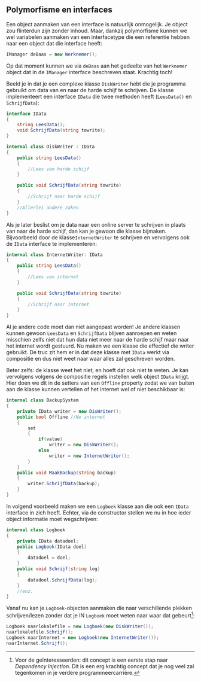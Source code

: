 
## Polymorfisme en interfaces

Een object aanmaken van een interface is natuurlijk onmogelijk. Je object zou flinterdun zijn zonder inhoud. Maar, dankzij polymorfisme kunnen we wel variabelen aanmaken van een interfacetype die een referentie hebben naar een object dat die interface heeft:


```csharp
IManager deBaas = new Werknemer();
```

Op dat moment kunnen we via ``deBaas`` aan het gedeelte van het ``Werknemer`` object dat in de ``IManager`` interface beschreven staat. Krachtig toch! 

Beeld je in dat je een complexe klasse ``DiskWriter`` hebt die je programma gebruikt om data van en naar de harde schijf te schrijven. De klasse implementeert een interface ``IData`` die twee methoden heeft (``LeesData()`` en ``SchrijfData``):

```csharp
interface IData
{
    string LeesData();
    void SchrijfData(string towrite);
}

internal class DiskWriter : IData
{
    public string LeesData()
    {
        //Lees van harde schijf
    }

    public void SchrijfData(string towrite)
    {
        //Schrijf naar harde schijf
    }
    //Allerlei andere zaken
}
```



Als je later beslist om je data naar een online server te schrijven in plaats van naar de harde schijf, dan kan je gewoon die klasse bijmaken. Bijvoorbeeld door de klasse``InternetWriter`` te schrijven en vervolgens ook de ``IData`` interface te implementeren: 

```csharp
internal class InternetWriter: IData
{
    public string LeesData()
    {
        //Lees van internet
    }

    public void SchrijfData(string towrite)
    {
        //Schrijf naar internet
    }
}
```

Al je andere code moet dan niet aangepast worden! Je andere klassen kunnen gewoon ``LeesData`` en ``SchrijfData`` blijven aanroepen en weten misschien zelfs niet dat hun data niet meer naar de harde schijf maar naar het internet wordt gestuurd. Nu maken we een klasse die effectief die writer gebruikt. De truc zit hem er in dat deze klasse met ``IData`` werkt via compositie en dus niet weet naar waar alles zal geschreven worden. 

Beter zelfs: de klasse weet het niet, en hoeft dat ook niet te weten. Je kan vervolgens volgens de compositie regels instellen welk object ``IData`` krijgt. Hier doen we dit in de setters van een ``Offline`` property zodat we van buiten aan de klasse kunnen vertellen of het internet wel of niet beschikbaar is:

```csharp
internal class BackupSystem
{
    private IData writer = new DisWriter();
    public bool Offline //No internet
    {
        set
        {
            if(value)
                writer = new DiskWriter();
            else
                writer = new InternetWriter();
        }
    }
    public void MaakBackup(string backup)
    {
        writer.SchrijfData(backup);
    }
}
```




In volgend voorbeeld maken we een ``Logboek`` klasse aan die ook een ``IData`` interface in zich heeft. Echter, via de constructor stellen we nu in hoe ieder object informatie moet wegschrijven: 

```csharp
internal class Logboek
{
    private IData datadoel;
    public Logboek(IData doel)
    { 
        datadoel = doel; 
    }
    public void Schrijf(string log)
    {
        datadoel.SchrijfData(log);
    }
    //enz.
}
```

Vanaf nu kan je ``Logboek``-objecten aanmaken die naar verschillende plekken schrijven/lezen zonder dat je IN ``Logboek`` moet weten naar waar dat gebeurt[^depin]:

```csharp
Logboek naarlokalefile = new Logboek(new DiskWriter());
naarlokalefile.Schrijf();
Logboek naarInternet = new Logboek(new InternetWriter());
naarInternet.Schrijf();
```

[^depin]: Voor de geïnteresseerden: dit concept is een eerste stap naar *Dependency Injection*. Dit is een erg krachtig concept dat je nog veel zal tegenkomen in je verdere programmeercarrière.


